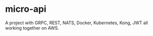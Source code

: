 # micro-api
A project with GRPC, REST, NATS, Docker, Kubernetes, Kong, JWT all working together on AWS. 
